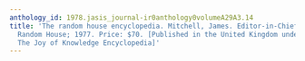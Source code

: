 ```yaml
---
anthology_id: 1978.jasis_journal-ir0anthology0volumeA29A3.14
title: 'The random house encyclopedia. Mitchell, James. Editor-in-Chief. New York:
  Random House; 1977. Price: $70. [Published in the United Kingdom under the title:
  The Joy of Knowledge Encyclopedia]'
---
```

